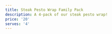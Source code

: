 ```yaml
---
title: Steak Pesto Wrap Family Pack
description: A 4-pack of our steak pesto wrap!
price: '20'
serves: '4'
---
```


